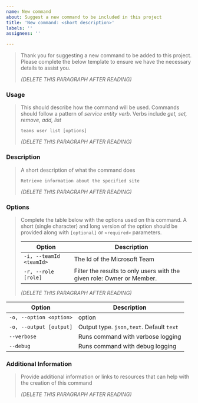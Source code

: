 ```yaml
---
name: New command
about: Suggest a new command to be included in this project
title: 'New command: <short description>'
labels: ''
assignees: ''

---
```


> Thank you for suggesting a new command to be added to this project. Please complete the below template to ensure we have the necessary details to assist you.
>
> _(DELETE THIS PARAGRAPH AFTER READING)_
>

### Usage

> This should describe how the command will be used. Commands should follow a pattern of *service* *entity* *verb*. Verbs include *get, set, remove, add, list*
> 
> `teams user list [options]`
> 
> _(DELETE THIS PARAGRAPH AFTER READING)_

### Description

> A short description of what the command does
>
> `Retrieve information about the specified site`
>
> _(DELETE THIS PARAGRAPH AFTER READING)_

### Options

> Complete the table below with the options used on this command. A short (single character) and long version of the option should be provided along with `[optional]` or `<required>` parameters.
>
> Option | Description  
> -- | --
> `-i, --teamId <teamId>` | The Id of the Microsoft Team
> `-r, --role [role]` | Filter the results to only users with the given role: Owner or Member.
>
> _(DELETE THIS PARAGRAPH AFTER READING)_

| Option                  | Description                               |
| ----------------------- | ----------------------------------------- |
| `-o, --option <option>` | option                                    |
| `-o, --output [output]` | Output type. `json,text`. Default `text` |
| `--verbose`             | Runs command with verbose logging         |
| `--debug`               | Runs command with debug logging           |

### Additional Information

> Provide additional information or links to resources that can help with the creation of this command
>
> _(DELETE THIS PARAGRAPH AFTER READING)_
>